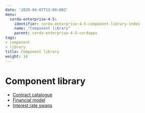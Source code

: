 ```yaml
---
date: '2020-04-07T12:00:00Z'
menu:
  corda-enterprise-4-5:
    identifier: corda-enterprise-4-5-component-library-index
    name: "Component library"
    parent: corda-enterprise-4-5-cordapps
tags:
- component
- library
title: Component library
weight: 14
---
```



# Component library



* [Contract catalogue](contract-catalogue.md)
* [Financial model](financial-model.md)
* [Interest rate swaps](contract-irs.md)
